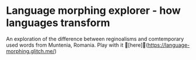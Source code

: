 # Language morphing explorer - how languages transform
An exploration of the difference between reginoalisms and comtemporary used words from Muntenia, Romania.
Play with it 🌟[here]🌟(https://language-morphing.glitch.me/)
